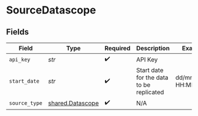 # SourceDatascope


## Fields

| Field                                                | Type                                                 | Required                                             | Description                                          | Example                                              |
| ---------------------------------------------------- | ---------------------------------------------------- | ---------------------------------------------------- | ---------------------------------------------------- | ---------------------------------------------------- |
| `api_key`                                            | *str*                                                | :heavy_check_mark:                                   | API Key                                              |                                                      |
| `start_date`                                         | *str*                                                | :heavy_check_mark:                                   | Start date for the data to be replicated             | dd/mm/YYYY HH:MM                                     |
| `source_type`                                        | [shared.Datascope](../../models/shared/datascope.md) | :heavy_check_mark:                                   | N/A                                                  |                                                      |